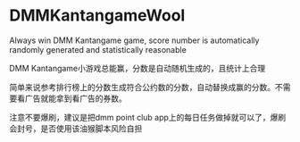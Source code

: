 # DMMKantangameWool

Always win DMM Kantangame game, score number is automatically randomly generated and statistically reasonable

DMM Kantangame小游戏总能赢，分数是自动随机生成的，且统计上合理

简单来说参考排行榜上的分数生成符合公约数的分数，自动替换成赢的分数。不需要看广告就能拿到看广告的券数。

注意不要爆刷，建议是把dmm point club app上的每日任务做掉就可以了，爆刷会封号，是否使用该油猴脚本风险自担

